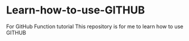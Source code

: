 # Learn-how-to-use-GITHUB
For GitHub Function tutorial
  This repository is for me to learn how to use GITHUB
